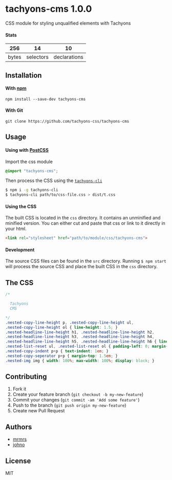 # tachyons-cms 1.0.0

CSS module for styling unqualified elements with Tachyons

#### Stats

256 | 14 | 10
---|---|---
bytes | selectors | declarations

## Installation

#### With [npm](https://npmjs.com)

```
npm install --save-dev tachyons-cms
```

#### With Git

```
git clone https://github.com/tachyons-css/tachyons-cms
```

## Usage

#### Using with [PostCSS](https://github.com/postcss/postcss)

Import the css module

```css
@import "tachyons-cms";
```

Then process the CSS using the [`tachyons-cli`](https://github.com/tachyons-css/tachyons-cli)

```sh
$ npm i -g tachyons-cli
$ tachyons-cli path/to/css-file.css > dist/t.css
```

#### Using the CSS

The built CSS is located in the `css` directory. It contains an unminified and minified version.
You can either cut and paste that css or link to it directly in your html.

```html
<link rel="stylesheet" href="path/to/module/css/tachyons-cms">
```

#### Development

The source CSS files can be found in the `src` directory.
Running `$ npm start` will process the source CSS and place the built CSS in the `css` directory.

## The CSS

```css
/*

  Tachyons
  CMS

*/
.nested-copy-line-height p, .nested-copy-line-height ul,
.nested-copy-line-height ol { line-height: 1.5; }
.nested-headline-line-height h1, .nested-headline-line-height h2,
.nested-headline-line-height h3, .nested-headline-line-height h4,
.nested-headline-line-height h5, .nested-headline-line-height h6 { line-height: 1.3; }
.nested-list-reset ul, .nested-list-reset ol { padding-left: 0; margin-left: 0; list-style-type: none; }
.nested-copy-indent p+p { text-indent: 1em; }
.nested-copy-seperator p+p { margin-top: 1.5em; }
.nested-img img { width: 100%; max-width: 100%; display: block; }
```

## Contributing

1. Fork it
2. Create your feature branch (`git checkout -b my-new-feature`)
3. Commit your changes (`git commit -am 'Add some feature'`)
4. Push to the branch (`git push origin my-new-feature`)
5. Create new Pull Request

## Authors

* [mrmrs](http://mrmrs.io)
* [johno](http://johnotander.com)

## License

MIT

